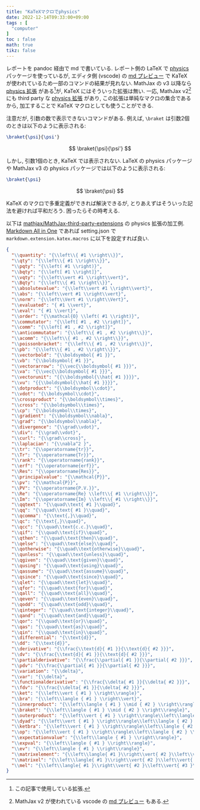 ```yaml
---
title: "KaTeXマクロでphysics"
date: 2022-12-14T09:33:00+09:00
tags : [
  "computer"
]
toc : false
math: true
tikz: false
---
```


レポートを pandoc 経由で md で書いている.
レポート側の LaTeX で [physics](https://ctan.org/pkg/physics) パッケージを使っているが,
エディタ側 (vscode) の [md プレビュー](https://marketplace.visualstudio.com/items?itemName=yzhang.markdown-all-in-one) で KaTeX が使われているため一部のコマンドの結果が見れない.
MathJax の v3 以降なら [physics 拡張](https://docs.mathjax.org/en/v3.2-latest/input/tex/extensions/physics.html) がある[^1]が,
KaTeX にはそういった拡張は無い.
一応, MathJax v2[^2] にも third party な [physics 拡張](https://github.com/mathjax/MathJax-third-party-extensions/blob/master/legacy/physics/) があり,
この拡張は単純なマクロの集合であるから,
加工することで KaTeX マクロとしても使うことができる.

[^1]: この記事で使用している拡張.
[^2]: MathJax v2 が使われている vscode の [md プレビュー](https://marketplace.visualstudio.com/items?itemName=shd101wyy.markdown-preview-enhanced) もある.

注意だが,
引数の数で表示できないコマンドがある.
例えば, `\braket` は引数2個のときは以下のように表示される:
```tex
\braket{\psi}{\psi'}
```
$$
\braket{\psi}{\psi'}
$$

しかし, 引数1個のとき,
KaTeX では表示されない.
LaTeX の physics パッケージや
MathJax v3 の physics パッケージでは以下のように表示される:
```tex
\braket{\psi}
```
$$
\braket{\psi}
$$

KaTeX のマクロで多重定義ができれば解決できるが,
とりあえずはそういった記法を避ければ平和だろう.
困ったらその時考える.

以下は [mathjax/MathJax-third-party-extensions](https://github.com/mathjax/MathJax-third-party-extensions/blob/master/legacy/physics/physics.js)
の physics 拡張の加工例.
[Markdown All in One](https://marketplace.visualstudio.com/items?itemName=yzhang.markdown-all-in-one) であれば setting.json で `markdown.extension.katex.macros` に以下を設定すれば良い.

```json
{
  "\\quantity": "{\\left\\{ #1 \\right\\}}",
  "\\qty": "{\\left\\{ #1 \\right\\}}",
  "\\pqty": "{\\left( #1 \\right)}",
  "\\bqty": "{\\left[ #1 \\right]}",
  "\\vqty": "{\\left\\vert #1 \\right\\vert}",
  "\\Bqty": "{\\left\\{ #1 \\right\\}}",
  "\\absolutevalue": "{\\left\\vert #1 \\right\\vert}",
  "\\abs": "{\\left\\vert #1 \\right\\vert}",
  "\\norm": "{\\left\\Vert #1 \\right\\Vert}",
  "\\evaluated": "{ #1 \\vert}",
  "\\eval": "{ #1 \\vert}",
  "\\order": "{\\mathcal{O} \\left( #1 \\right)}",
  "\\commutator": "{\\left[ #1 , #2 \\right]}",
  "\\comm": "{\\left[ #1 , #2 \\right]}",
  "\\anticommutator": "{\\left\\{ #1 , #2 \\right\\}}",
  "\\acomm": "{\\left\\{ #1 , #2 \\right\\}}",
  "\\poissonbracket": "{\\left\\{ #1 , #2 \\right\\}}",
  "\\pb": "{\\left\\{ #1 , #2 \\right\\}}",
  "\\vectorbold": "{\\boldsymbol{ #1 }}",
  "\\vb": "{\\boldsymbol{ #1 }}",
  "\\vectorarrow": "{\\vec{\\boldsymbol{ #1 }}}",
  "\\va": "{\\vec{\\boldsymbol{ #1 }}}",
  "\\vectorunit": "{{\\boldsymbol{\\hat{ #1 }}}}",
  "\\vu": "{{\\boldsymbol{\\hat{ #1 }}}}",
  "\\dotproduct": "{\\boldsymbol\\cdot}",
  "\\vdot": "{\\boldsymbol\\cdot}",
  "\\crossproduct": "{\\boldsymbol\\times}",
  "\\cross": "{\\boldsymbol\\times}",
  "\\cp": "{\\boldsymbol\\times}",
  "\\gradient": "{\\boldsymbol\\nabla}",
  "\\grad": "{\\boldsymbol\\nabla}",
  "\\divergence": "{\\grad\\vdot}",
  "\\div": "{\\grad\\vdot}",
  "\\curl": "{\\grad\\cross}",
  "\\laplacian": "{\\nabla^2 }",
  "\\tr": "{\\operatorname{tr}}",
  "\\Tr": "{\\operatorname{Tr}}",
  "\\rank": "{\\operatorname{rank}}",
  "\\erf": "{\\operatorname{erf}}",
  "\\Res": "{\\operatorname{Res}}",
  "\\principalvalue": "{\\mathcal{P}}",
  "\\pv": "{\\mathcal{P}}",
  "\\PV": "{\\operatorname{P.V.}}",
  "\\Re": "{\\operatorname{Re} \\left\\{ #1 \\right\\}}",
  "\\Im": "{\\operatorname{Im} \\left\\{ #1 \\right\\}}",
  "\\qqtext": "{\\quad\\text{ #1 }\\quad}",
  "\\qq": "{\\quad\\text{ #1 }\\quad}",
  "\\qcomma": "{\\text{,}\\quad}",
  "\\qc": "{\\text{,}\\quad}",
  "\\qcc": "{\\quad\\text{c.c.}\\quad}",
  "\\qif": "{\\quad\\text{if}\\quad}",
  "\\qthen": "{\\quad\\text{then}\\quad}",
  "\\qelse": "{\\quad\\text{else}\\quad}",
  "\\qotherwise": "{\\quad\\text{otherwise}\\quad}",
  "\\qunless": "{\\quad\\text{unless}\\quad}",
  "\\qgiven": "{\\quad\\text{given}\\quad}",
  "\\qusing": "{\\quad\\text{using}\\quad}",
  "\\qassume": "{\\quad\\text{assume}\\quad}",
  "\\qsince": "{\\quad\\text{since}\\quad}",
  "\\qlet": "{\\quad\\text{let}\\quad}",
  "\\qfor": "{\\quad\\text{for}\\quad}",
  "\\qall": "{\\quad\\text{all}\\quad}",
  "\\qeven": "{\\quad\\text{even}\\quad}",
  "\\qodd": "{\\quad\\text{odd}\\quad}",
  "\\qinteger": "{\\quad\\text{integer}\\quad}",
  "\\qand": "{\\quad\\text{and}\\quad}",
  "\\qor": "{\\quad\\text{or}\\quad}",
  "\\qas": "{\\quad\\text{as}\\quad}",
  "\\qin": "{\\quad\\text{in}\\quad}",
  "\\differential": "{\\text{d}}",
  "\\dd": "{\\text{d}}",
  "\\derivative": "{\\frac{\\text{d}{ #1 }}{\\text{d}{ #2 }}}",
  "\\dv": "{\\frac{\\text{d}{ #1 }}{\\text{d}{ #2 }}}",
  "\\partialderivative": "{\\frac{\\partial{ #1 }}{\\partial{ #2 }}}",
  "\\pdv": "{\\frac{\\partial{ #1 }}{\\partial{ #2 }}}",
  "\\variation": "{\\delta}",
  "\\var": "{\\delta}",
  "\\functionalderivative": "{\\frac{\\delta{ #1 }}{\\delta{ #2 }}}",
  "\\fdv": "{\\frac{\\delta{ #1 }}{\\delta{ #2 }}}",
  "\\ket": "{\\left\\vert { #1 } \\right\\rangle}",
  "\\bra": "{\\left\\langle { #1 } \\right\\vert}",
  "\\innerproduct": "{\\left\\langle { #1 } \\mid { #2 } \\right\\rangle}",
  "\\braket": "{\\left\\langle { #1 } \\mid { #2 } \\right\\rangle}",
  "\\outerproduct": "{\\left\\vert { #1 } \\right\\rangle\\left\\langle { #2 } \\right\\vert}",
  "\\dyad": "{\\left\\vert { #1 } \\right\\rangle\\left\\langle { #2 } \\right\\vert}",
  "\\ketbra": "{\\left\\vert { #1 } \\right\\rangle\\left\\langle { #2 } \\right\\vert}",
  "\\op": "{\\left\\vert { #1 } \\right\\rangle\\left\\langle { #2 } \\right\\vert}",
  "\\expectationvalue": "{\\left\\langle { #1 } \\right\\rangle}",
  "\\expval": "{\\left\\langle { #1 } \\right\\rangle}",
  "\\ev": "{\\left\\langle { #1 } \\right\\rangle}",
  "\\matrixelement": "{\\left\\langle{ #1 }\\right\\vert{ #2 }\\left\\vert{ #3 }\\right\\rangle}",
  "\\matrixel": "{\\left\\langle{ #1 }\\right\\vert{ #2 }\\left\\vert{ #3 }\\right\\rangle}",
  "\\mel": "{\\left\\langle{ #1 }\\right\\vert{ #2 }\\left\\vert{ #3 }\\right\\rangle}",
}
```
